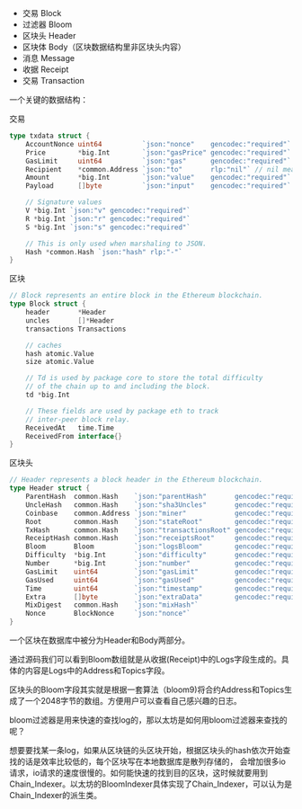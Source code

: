 * 交易 Block
* 过滤器 Bloom
* 区块头 Header
* 区块体 Body（区块数据结构里非区块头内容）
* 消息 Message
* 收据 Receipt
* 交易 Transaction

一个关键的数据结构：

交易

```go
type txdata struct {
    AccountNonce uint64          `json:"nonce"    gencodec:"required"`
    Price        *big.Int        `json:"gasPrice" gencodec:"required"`
    GasLimit     uint64          `json:"gas"      gencodec:"required"`
    Recipient    *common.Address `json:"to"       rlp:"nil"` // nil means contract creation
    Amount       *big.Int        `json:"value"    gencodec:"required"`
    Payload      []byte          `json:"input"    gencodec:"required"`

    // Signature values
    V *big.Int `json:"v" gencodec:"required"`
    R *big.Int `json:"r" gencodec:"required"`
    S *big.Int `json:"s" gencodec:"required"`

    // This is only used when marshaling to JSON.
    Hash *common.Hash `json:"hash" rlp:"-"`
}
```

区块

```go
// Block represents an entire block in the Ethereum blockchain.
type Block struct {
    header       *Header
    uncles       []*Header
    transactions Transactions

    // caches
    hash atomic.Value
    size atomic.Value

    // Td is used by package core to store the total difficulty
    // of the chain up to and including the block.
    td *big.Int

    // These fields are used by package eth to track
    // inter-peer block relay.
    ReceivedAt   time.Time
    ReceivedFrom interface{}
}
```

区块头

```go
// Header represents a block header in the Ethereum blockchain.
type Header struct {
    ParentHash  common.Hash    `json:"parentHash"       gencodec:"required"`
    UncleHash   common.Hash    `json:"sha3Uncles"       gencodec:"required"`
    Coinbase    common.Address `json:"miner"            gencodec:"required"`
    Root        common.Hash    `json:"stateRoot"        gencodec:"required"`
    TxHash      common.Hash    `json:"transactionsRoot" gencodec:"required"`
    ReceiptHash common.Hash    `json:"receiptsRoot"     gencodec:"required"`
    Bloom       Bloom          `json:"logsBloom"        gencodec:"required"`
    Difficulty  *big.Int       `json:"difficulty"       gencodec:"required"`
    Number      *big.Int       `json:"number"           gencodec:"required"`
    GasLimit    uint64         `json:"gasLimit"         gencodec:"required"`
    GasUsed     uint64         `json:"gasUsed"          gencodec:"required"`
    Time        uint64         `json:"timestamp"        gencodec:"required"`
    Extra       []byte         `json:"extraData"        gencodec:"required"`
    MixDigest   common.Hash    `json:"mixHash"`
    Nonce       BlockNonce     `json:"nonce"`
}
```

一个区块在数据库中被分为Header和Body两部分。

通过源码我们可以看到Bloom数组就是从收据\(Receipt\)中的Logs字段生成的。具体的内容是Logs中的Address和Topics字段。

区块头的Bloom字段其实就是根据一套算法（bloom9\)将合约Address和Topics生成了一个2048字节的数组。方便用户可以查看自己感兴趣的日志。

bloom过滤器是用来快速的查找log的，那以太坊是如何用bloom过滤器来查找的呢？

想要要找某一条log，如果从区块链的头区块开始，根据区块头的hash依次开始查找的话是效率比较低的，每个区块写在本地数据库是散列存储的， 会增加很多io请求，io请求的速度很慢的。如何能快速的找到目的区块，这时候就要用到Chain\_Indexer。以太坊的BloomIndexer具体实现了Chain\_Indexer，可以认为是Chain\_Indexer的派生类。





